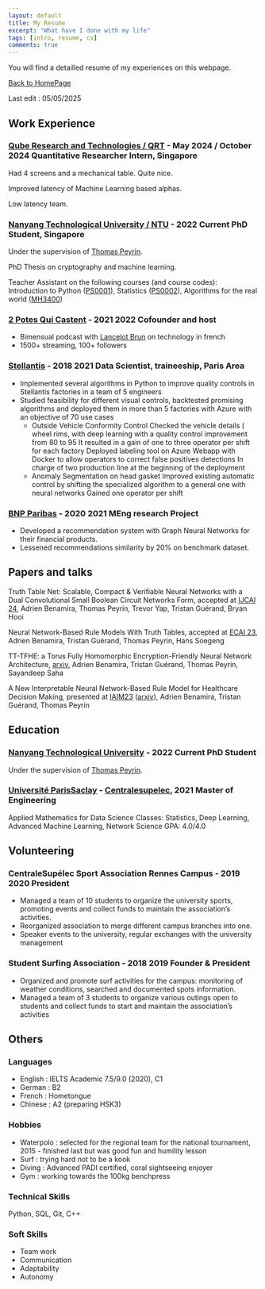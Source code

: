```yaml
---
layout: default
title: My Resume
excerpt: "What have I done with my life"
tags: [intro, resume, cv]
comments: true
---
```


You will find a detailled resume of my experiences on this webpage.

[Back to HomePage](./)

Last edit : 05/05/2025

## Work Experience

### [Qube Research and Technologies / QRT](https://www.qube-rt.com/) - May 2024 / October 2024  Quantitative Researcher Intern, Singapore
Had 4 screens and a mechanical table. Quite nice.

Improved latency of Machine Learning based alphas.

Low latency team.

### [Nanyang Technological University / NTU](https://en.wikipedia.org/wiki/Nanyang_Technological_University) - 2022 Current PhD Student, Singapore
Under the supervision of [Thomas Peyrin](https://thomaspeyrin.github.io/web/).

PhD Thesis on cryptography and machine learning. 

Teacher Assistant on the following courses (and course codes): Introduction to Python ([PS0001](https://www.ntu.edu.sg/docs/librariesprovider123/obtl/mas/updated-obtl/ps0001-spms-mas-outcomes-based-teaching-and-learning-document-(obtl)-29th-may-2023.pdf?sfvrsn=2286bd85_3)), Statistics ([PS0002](https://www.ntu.edu.sg/docs/librariesprovider123/obtl/mas/updated-obtl/ps0002-spms-mas-outcomes-based-teaching-and-learning-document-(obtl)-20th-feb-2020.pdf?sfvrsn=8edf78ae_3)), Algorithms for the real world ([MH3400](https://www.ntu.edu.sg/docs/librariesprovider123/obtl/mas/updated-obtl/mh3400-spms-mas-outcomes-based-teaching-and-learning-document-(obtl)-19th-nov-2021.pdf?sfvrsn=9aae80c1_3))

### [2 Potes Qui Castent](https://2potesquicastent.com/) - 2021 2022 Cofounder and host
* Bimensual podcast with [Lancelot Brun](https://www.linkedin.com/in/lancelotbrun/) on technology in french 
* 1500+ streaming, 100+ followers

### [Stellantis](https://en.wikipedia.org/wiki/Stellantis) - 2018 2021 Data Scientist, traineeship, Paris Area
* Implemented several algorithms in Python to improve quality controls in
Stellantis factories in a team of 5 engineers
* Studied feasibility for different visual controls, backtested promising
algorithms and deployed them in more than 5 factories with Azure with an
objective of 70 use cases
    * Outside Vehicle Conformity Control Checked the vehicle details (
wheel rims, with deep learning with a quality control improvement
from 80 to 95 It resulted in a gain of one to three operator per
shift for each factory Deployed labeling tool on Azure Webapp with
Docker to allow operators to correct false positives detections In
charge of two production line at the beginning of the deployment
    * Anomaly Segmentation on head gasket Improved existing automatic
control by shifting the specialized algorithm to a general one with
neural networks Gained one operator per shift

### [BNP Paribas](https://en.wikipedia.org/wiki/BNP_Paribas) - 2020 2021 MEng research Project
* Developed a recommendation system with Graph Neural Networks for their
financial products.
* Lessened recommendations similarity by 20% on benchmark dataset.

## Papers and talks

Truth Table Net: Scalable, Compact & Verifiable Neural Networks with a Dual Convolutional Small Boolean Circuit Networks Form, accepted at [IJCAI 24](https://www.ijcai.org/proceedings/2024/2), Adrien Benamira, Thomas Peyrin, Trevor Yap, Tristan Guérand, Bryan Hooi

Neural Network-Based Rule Models With Truth Tables, accepted at [ECAI 23](https://ebooks.iospress.nl/doi/10.3233/FAIA230274), Adrien Benamira, Tristan Guérand, Thomas Peyrin, Hans Soegeng

TT-TFHE: a Torus Fully Homomorphic Encryption-Friendly Neural Network Architecture, [arxiv](https://arxiv.org/abs/2302.01584), Adrien Benamira, Tristan Guérand, Thomas Peyrin, Sayandeep Saha

A New Interpretable Neural Network-Based Rule Model for Healthcare Decision Making, presented at [IAIM23](https://iaim2023.sg/) ([arxiv](https://arxiv.org/abs/2309.11101)), Adrien Benamira, Tristan Guérand, Thomas Peyrin

## Education

### [Nanyang Technological University](https://en.wikipedia.org/wiki/Nanyang_Technological_University) - 2022 Current PhD Student
Under the supervision of [Thomas Peyrin](https://thomaspeyrin.github.io/web/).

### [Université ParisSaclay](https://en.wikipedia.org/wiki/Paris-Saclay_University) - [Centralesupelec](https://en.wikipedia.org/wiki/CentraleSup%C3%A9lec), 2021 Master of Engineering
Applied Mathematics for Data Science
Classes: Statistics, Deep Learning, Advanced Machine Learning, Network Science
GPA: 4.0/4.0

## Volunteering

### CentraleSupélec Sport Association Rennes Campus - 2019 2020 President
* Managed a team of 10 students to organize the university sports, promoting
events and collect funds to maintain the association’s activities.
* Reorganized association to merge different campus branches into one.
* Speaker events to the university, regular exchanges with the university
management

### Student Surfing Association - 2018 2019 Founder & President
* Organized and promote surf activities for the campus: monitoring
of weather conditions, searched and documented spots
information.
* Managed a team of 3 students to organize various outings open
to students and collect funds to start and maintain the
association’s activities

## Others

### Languages
* English : IELTS Academic 7.5/9.0 (2020), C1
* German : B2
* French : Hometongue
* Chinese : A2 (preparing HSK3)

### Hobbies
* Waterpolo : selected for the regional team for the national tournament, 2015 - finished last but was good fun and humility lesson
* Surf : trying hard not to be a kook
* Diving : Advanced PADI certified, coral sightseeing enjoyer
* Gym : working towards the 100kg benchpress

### Technical Skills
Python, SQL, Git, C++

### Soft Skills
* Team work
* Communication
* Adaptability
* Autonomy


